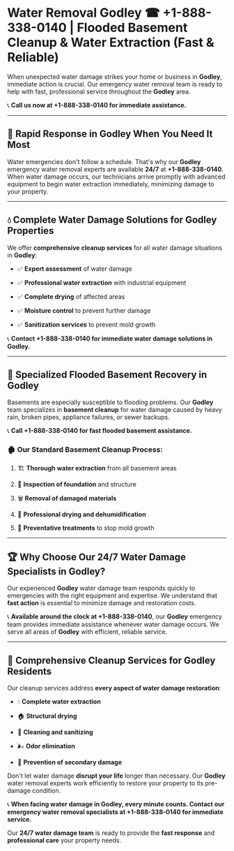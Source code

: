 # Water Removal Godley ☎ +1-888-338-0140 | Flooded Basement Cleanup & Water Extraction (Fast & Reliable)

When unexpected water damage strikes your home or business in **Godley**, immediate action is crucial. Our emergency water removal team is ready to help with fast, professional service throughout the **Godley** area. 

📞 **Call us now at +1-888-338-0140 for immediate assistance.**
---
## 🚀 Rapid Response in Godley When You Need It Most
Water emergencies don't follow a schedule. That's why our **Godley** emergency water removal experts are available **24/7** at **+1-888-338-0140**. When water damage occurs, our technicians arrive promptly with advanced equipment to begin water extraction immediately, minimizing damage to your property.
---
## 💧 Complete Water Damage Solutions for Godley Properties
We offer **comprehensive cleanup services** for all water damage situations in **Godley**:
- ✅ **Expert assessment** of water damage  
- ✅ **Professional water extraction** with industrial equipment  
- ✅ **Complete drying** of affected areas  
- ✅ **Moisture control** to prevent further damage  
- ✅ **Sanitization services** to prevent mold growth  
📞 **Contact +1-888-338-0140 for immediate water damage solutions in Godley.**
---
## 🌊 Specialized Flooded Basement Recovery in Godley
Basements are especially susceptible to flooding problems. Our **Godley** team specializes in **basement cleanup** for water damage caused by heavy rain, broken pipes, appliance failures, or sewer backups. 
📞 **Call +1-888-338-0140 for fast flooded basement assistance.**
### 🏚️ Our Standard Basement Cleanup Process:
1. 🏗️ **Thorough water extraction** from all basement areas  
2. 🔎 **Inspection of foundation** and structure  
3. 🗑️ **Removal of damaged materials**  
4. 💨 **Professional drying and dehumidification**  
5. 🚫 **Preventative treatments** to stop mold growth  
---
## 🏆 Why Choose Our 24/7 Water Damage Specialists in Godley?
Our experienced **Godley** water damage team responds quickly to emergencies with the right equipment and expertise. We understand that **fast action** is essential to minimize damage and restoration costs.
📞 **Available around the clock at +1-888-338-0140**, our **Godley** emergency team provides immediate assistance whenever water damage occurs. We serve all areas of **Godley** with efficient, reliable service.
---
## 🧹 Comprehensive Cleanup Services for Godley Residents
Our cleanup services address **every aspect of water damage restoration**:
- 💧 **Complete water extraction**  
- 🏠 **Structural drying**  
- 🧼 **Cleaning and sanitizing**  
- 🌬️ **Odor elimination**  
- 🚫 **Prevention of secondary damage**  
Don't let water damage **disrupt your life** longer than necessary. Our **Godley** water removal experts work efficiently to restore your property to its pre-damage condition.
📞 **When facing water damage in Godley, every minute counts. Contact our emergency water removal specialists at +1-888-338-0140 for immediate service.**
Our **24/7 water damage team** is ready to provide the **fast response** and **professional care** your property needs.
